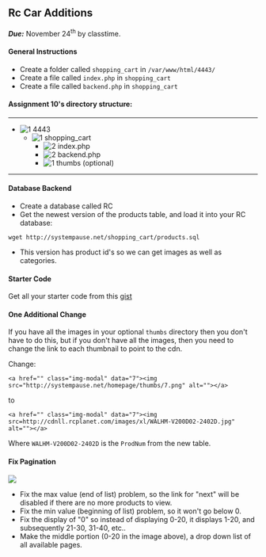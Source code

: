 ## Rc Car Additions
___Due:___ November 24<sup>th</sup> by classtime.

#### General Instructions

- Create a folder called `shopping_cart` in `/var/www/html/4443/`
- Create a file called `index.php` in `shopping_cart`
- Create a file called `backend.php` in `shopping_cart`

#### Assignment 10's directory structure: 

-----
- ![1] 4443
	- ![1] shopping_cart
	    - ![2] index.php
	    - ![2] backend.php
	    - ![1] thumbs (optional)
	   
------

#### Database Backend

- Create a database called RC
- Get the newest version of the products table, and load it into your RC database:
```
wget http://systempause.net/shopping_cart/products.sql
```
- This version has product id's so we can get images as well as categories.

#### Starter Code 

Get all your starter code from this [gist](https://gist.github.com/rugbyprof/ce95d1334ad07571377d)

#### One Additional Change

If you have all the images in your optional `thumbs` directory then you don't have to do this, but if you don't have all the images, then you need to change the link to each thumbnail to point to the cdn.

Change:

```
<a href="" class="img-modal" data="7"><img src="http://systempause.net/homepage/thumbs/7.png" alt=""></a>
```
to

```
<a href="" class="img-modal" data="7"><img src=http://cdnll.rcplanet.com/images/xl/WALHM-V200D02-2402D.jpg" alt=""></a>
```

Where `WALHM-V200D02-2402D` is the `ProdNum` from the new table.

#### Fix Pagination

![](http://f.cl.ly/items/2e0d14262R403u0v3v0q/Screenshot%202014-11-17%2011.31.37.png)

- Fix the max value (end of list) problem, so the link for "next" will be disabled if there are no more products to view.
- Fix the min value (beginning of list) problem, so it won't go below 0.
- Fix the display of "0" so instead of displaying 0-20, it displays 1-20, and subsequently 21-30, 31-40, etc..
- Make the middle portion (0-20 in the image above), a drop down list of all available pages.




[1]: https://cdn1.iconfinder.com/data/icons/stilllife/24x24/filesystems/gnome-fs-directory.png
[2]: http://png-2.findicons.com/files/icons/2360/spirit20/20/file_php.png
[3]: http://www.lecollagiste.com/collanews/themes/lilina/web/media/folder.gif
[4]: http://rs.tudelft.nl/~rlindenbergh/publications/html.gif
[5]: https://cdn4.iconfinder.com/data/icons/spirit20/file-css.png
[6]: https://cdn4.iconfinder.com/data/icons/spirit20/file-js.png

